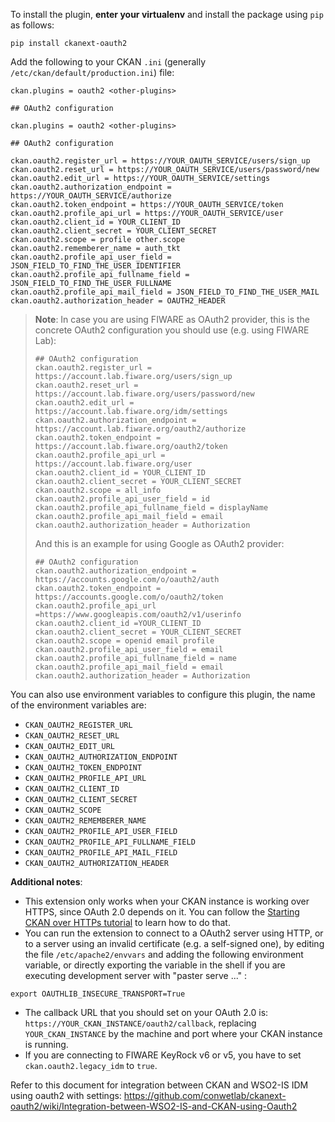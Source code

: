 To install the plugin, **enter your virtualenv** and install the package using `pip` as follows:

```
pip install ckanext-oauth2
```

Add the following to your CKAN `.ini` (generally `/etc/ckan/default/production.ini`) file:

```
ckan.plugins = oauth2 <other-plugins>

## OAuth2 configuration

ckan.plugins = oauth2 <other-plugins>

## OAuth2 configuration

ckan.oauth2.register_url = https://YOUR_OAUTH_SERVICE/users/sign_up
ckan.oauth2.reset_url = https://YOUR_OAUTH_SERVICE/users/password/new
ckan.oauth2.edit_url = https://YOUR_OAUTH_SERVICE/settings
ckan.oauth2.authorization_endpoint = https://YOUR_OAUTH_SERVICE/authorize
ckan.oauth2.token_endpoint = https://YOUR_OAUTH_SERVICE/token
ckan.oauth2.profile_api_url = https://YOUR_OAUTH_SERVICE/user
ckan.oauth2.client_id = YOUR_CLIENT_ID
ckan.oauth2.client_secret = YOUR_CLIENT_SECRET
ckan.oauth2.scope = profile other.scope
ckan.oauth2.rememberer_name = auth_tkt
ckan.oauth2.profile_api_user_field = JSON_FIELD_TO_FIND_THE_USER_IDENTIFIER
ckan.oauth2.profile_api_fullname_field = JSON_FIELD_TO_FIND_THE_USER_FULLNAME
ckan.oauth2.profile_api_mail_field = JSON_FIELD_TO_FIND_THE_USER_MAIL
ckan.oauth2.authorization_header = OAUTH2_HEADER

```

> **Note**: In case you are using FIWARE as OAuth2 provider, this is the concrete OAuth2 configuration you should use (e.g. using FIWARE Lab):
>
> ```
> ## OAuth2 configuration
> ckan.oauth2.register_url = https://account.lab.fiware.org/users/sign_up
> ckan.oauth2.reset_url = https://account.lab.fiware.org/users/password/new
> ckan.oauth2.edit_url = https://account.lab.fiware.org/idm/settings
> ckan.oauth2.authorization_endpoint = https://account.lab.fiware.org/oauth2/authorize
> ckan.oauth2.token_endpoint = https://account.lab.fiware.org/oauth2/token
> ckan.oauth2.profile_api_url = https://account.lab.fiware.org/user
> ckan.oauth2.client_id = YOUR_CLIENT_ID
> ckan.oauth2.client_secret = YOUR_CLIENT_SECRET
> ckan.oauth2.scope = all_info
> ckan.oauth2.profile_api_user_field = id
> ckan.oauth2.profile_api_fullname_field = displayName
> ckan.oauth2.profile_api_mail_field = email
> ckan.oauth2.authorization_header = Authorization
> ```
>
> And this is an example for using Google as OAuth2 provider:
>
> ```
> ## OAuth2 configuration
> ckan.oauth2.authorization_endpoint = https://accounts.google.com/o/oauth2/auth
> ckan.oauth2.token_endpoint =  https://accounts.google.com/o/oauth2/token
> ckan.oauth2.profile_api_url =https://www.googleapis.com/oauth2/v1/userinfo
> ckan.oauth2.client_id =YOUR_CLIENT_ID
> ckan.oauth2.client_secret = YOUR_CLIENT_SECRET
> ckan.oauth2.scope = openid email profile
> ckan.oauth2.profile_api_user_field = email
> ckan.oauth2.profile_api_fullname_field = name
> ckan.oauth2.profile_api_mail_field = email
> ckan.oauth2.authorization_header = Authorization
> ```

You can also use environment variables to configure this plugin, the name of the environment variables are:

- `CKAN_OAUTH2_REGISTER_URL`
- `CKAN_OAUTH2_RESET_URL`
- `CKAN_OAUTH2_EDIT_URL`
- `CKAN_OAUTH2_AUTHORIZATION_ENDPOINT`
- `CKAN_OAUTH2_TOKEN_ENDPOINT`
- `CKAN_OAUTH2_PROFILE_API_URL`
- `CKAN_OAUTH2_CLIENT_ID`
- `CKAN_OAUTH2_CLIENT_SECRET`
- `CKAN_OAUTH2_SCOPE`
- `CKAN_OAUTH2_REMEMBERER_NAME`
- `CKAN_OAUTH2_PROFILE_API_USER_FIELD`
- `CKAN_OAUTH2_PROFILE_API_FULLNAME_FIELD`
- `CKAN_OAUTH2_PROFILE_API_MAIL_FIELD`
- `CKAN_OAUTH2_AUTHORIZATION_HEADER`

**Additional notes**:

- This extension only works when your CKAN instance is working over HTTPS, since OAuth 2.0 depends on it. You can follow the [Starting CKAN over HTTPs tutorial](https://github.com/conwetlab/ckanext-oauth2/wiki/Starting-CKAN-over-HTTPs) to learn how to do that.
- You can run the extension to connect to a OAuth2 server using HTTP, or to a server using an invalid certificate (e.g. a self-signed one), by editing the file `/etc/apache2/envvars` and adding the following environment variable, or directly exporting the variable in the shell if you are executing development server with "paster serve ..." :

```
export OAUTHLIB_INSECURE_TRANSPORT=True
```

- The callback URL that you should set on your OAuth 2.0 is: `https://YOUR_CKAN_INSTANCE/oauth2/callback`, replacing `YOUR_CKAN_INSTANCE` by the machine and port where your CKAN instance is running.
- If you are connecting to FIWARE KeyRock v6 or v5, you have to set `ckan.oauth2.legacy_idm` to `true`.

Refer to this document for integration between CKAN and WSO2-IS IDM using oauth2 with settings:
https://github.com/conwetlab/ckanext-oauth2/wiki/Integration-between-WSO2-IS-and-CKAN-using-Oauth2

